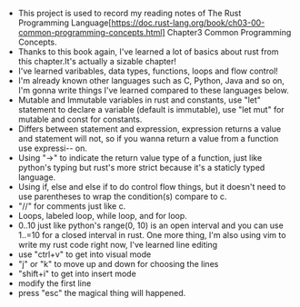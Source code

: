 - This project is used to record my reading notes of The Rust Programming Language[https://doc.rust-lang.org/book/ch03-00-common-programming-concepts.html] Chapter3 Common Programming Concepts.
- Thanks to this book again, I've learned a lot of basics about rust from this chapter.It's actually a sizable chapter!
- I've learned varibables, data types, functions, loops and flow control!
- I'm already known other languages such as C, Python, Java and so on, I'm gonna write things I've learned compared to these languages below.
- Mutable and Immutable variables in rust and constants, use "let" statement to declare a variable (default is immutable), use "let mut" for mutable and const for constants.
- Differs between statement and expression, expression returns a value and statement will not, so if you wanna return a value from a function use expressi-- on.
- Using "->" to indicate the return value type of a function, just like python's typing but rust's more strict because it's a staticly typed language.
- Using if, else and else if to do control flow things, but it doesn't need to use parentheses to wrap the condition(s) compare to c.
- "//" for comments just like c.
- Loops, labeled loop, while loop, and for loop.
- 0..10 just like python's range(0, 10) is an open interval and you can use 1..=10 for a closed interval in rust.
One more thing, I'm also using vim to write my rust code right now, I've learned line editing 
- use "ctrl+v" to get into visual mode
- "j" or "k" to move up and down for choosing the lines
- "shift+i" to get into insert mode 
- modify the first line
- press "esc" the magical thing will happened.

